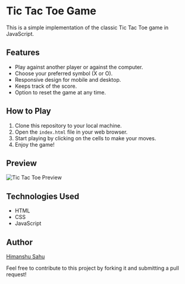 # Tic Tac Toe Game

This is a simple implementation of the classic Tic Tac Toe game in JavaScript.

## Features

- Play against another player or against the computer.
- Choose your preferred symbol (X or O).
- Responsive design for mobile and desktop.
- Keeps track of the score.
- Option to reset the game at any time.

## How to Play

1. Clone this repository to your local machine.
2. Open the `index.html` file in your web browser.
3. Start playing by clicking on the cells to make your moves.
4. Enjoy the game!

## Preview

![Tic Tac Toe Preview](preview.png)

## Technologies Used

- HTML
- CSS
- JavaScript

 
 

## Author

[Himanshu Sahu](https://github.com/HimanshuSahu-1)

Feel free to contribute to this project by forking it and submitting a pull request!
